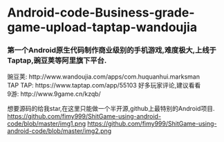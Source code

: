 # Android-code-Business-grade-game-upload-taptap-wandoujia
<h3>第一个Android原生代码制作商业级别的手机游戏,难度极大,上线于Taptap,豌豆荚等阿里旗下平台.</h3>
豌豆荚: http://www.wandoujia.com/apps/com.huquanhui.marksman <br>
TAP TAP: https://www.taptap.com/app/55103   好多玩家评论,建议看看<br>
9游: http://www.9game.cn/kzqb/ <br>

想要源码的给我star,在这里只能做一个半开源,github上最特别的Android项目.
https://github.com/fimy999/ShitGame-using-android-code/blob/master/img1.png
https://github.com/fimy999/ShitGame-using-android-code/blob/master/img2.png
